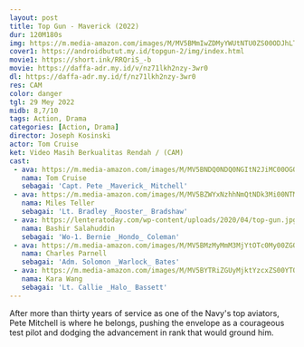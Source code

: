 ```yaml
---
layout: post
title: Top Gun - Maverick (2022)
dur: 120M180s
img: https://m.media-amazon.com/images/M/MV5BMmIwZDMyYWUtNTU0ZS00ODJhLTg2ZmEtMTk5ZmYzODcxODYxXkEyXkFqcGdeQXVyMTEyMjM2NDc2._V1_.jpg
cover1: https://androidbutut.my.id/topgun-2/img/index.html
movie1: https://short.ink/RRQriS_-b
movie: https://daffa-adr.my.id/v/nz71lkh2nzy-3wr0
dl: https://daffa-adr.my.id/f/nz71lkh2nzy-3wr0
res: CAM
color: danger
tgl: 29 Mey 2022
midb: 8,7/10
tags: Action, Drama
categories: [Action, Drama]
director: Joseph Kosinski
actor: Tom Cruise
ket: Video Masih Berkualitas Rendah / (CAM)
cast:
 - ava: https://m.media-amazon.com/images/M/MV5BNDQ0NDQ0NGItN2JiMC00OGQ1LWEzMTgtNzkyMmQyYTg2ODJkXkEyXkFqcGdeQXVyNjczOTE0MzM@._V1_SY100_CR25,0,100,100_AL_.jpg
   nama: Tom Cruise
   sebagai: 'Capt. Pete _Maverick_ Mitchell'
 - ava: https://m.media-amazon.com/images/M/MV5BZWYxNzhhNmQtNDk3Mi00NTMwLTg4ZTItMTQ3ZjA3Yzc5NWJjXkEyXkFqcGdeQXVyMTkxNjUyNQ@@._V1_SY100_CR25,0,100,100_AL_.jpg
   nama: Miles Teller
   sebagai: 'Lt. Bradley _Rooster_ Bradshaw'
 - ava: https://lenteratoday.com/wp-content/uploads/2020/04/top-gun.jpg
   nama: Bashir Salahuddin
   sebagai: 'Wo-1. Bernie _Hondo_ Coleman'
 - ava: https://m.media-amazon.com/images/M/MV5BMzMyMmM3MjYtOTc0My00ZGQ5LTk1MzktYTI0Y2E5ODkzY2Y5XkEyXkFqcGdeQXVyMjk3NTUyOTc@._V1_SY100_CR34,0,100,100_AL_.jpg
   nama: Charles Parnell
   sebagai: 'Adm. Solomon _Warlock_ Bates'
 - ava: https://m.media-amazon.com/images/M/MV5BYTRiZGUyMjktYzcxZS00YTQyLWIzZGUtZDcwOGY0NjE2NTVmXkEyXkFqcGdeQXVyOTEyOTM2MjU@._V1_SY100_CR55,0,100,100_AL_.jpg
   nama: Kara Wang
   sebagai: 'Lt. Callie _Halo_ Bassett'
---
```


After more than thirty years of service as one of the Navy's top aviators, Pete Mitchell is where he belongs, pushing the envelope as a courageous test pilot and dodging the advancement in rank that would ground him.
